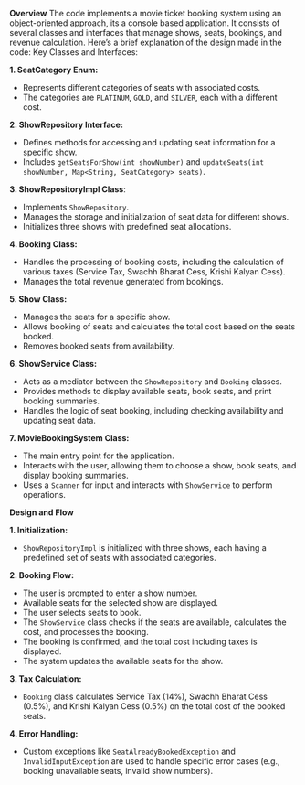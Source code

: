 ****Overview****
The code implements a movie ticket booking system using an object-oriented approach, its a console based application. It consists of several classes and interfaces that manage shows, seats, bookings, and revenue calculation. Here’s a brief explanation of the design made in the code:
Key Classes and Interfaces:

**1. SeatCategory Enum:**
   - Represents different categories of seats with associated costs.
   - The categories are `PLATINUM`, `GOLD`, and `SILVER`, each with a different cost.

**2. ShowRepository Interface:**
   - Defines methods for accessing and updating seat information for a specific show.
   - Includes `getSeatsForShow(int showNumber)` and `updateSeats(int showNumber, Map<String, SeatCategory> seats)`.

**3. ShowRepositoryImpl Class**:
   - Implements `ShowRepository`.
   - Manages the storage and initialization of seat data for different shows.
   - Initializes three shows with predefined seat allocations.

**4. Booking Class:**
   - Handles the processing of booking costs, including the calculation of various taxes (Service Tax, Swachh Bharat Cess, Krishi Kalyan Cess).
   - Manages the total revenue generated from bookings.

**5. Show Class:**
   - Manages the seats for a specific show.
   - Allows booking of seats and calculates the total cost based on the seats booked.
   - Removes booked seats from availability.

**6. ShowService Class:**
   - Acts as a mediator between the `ShowRepository` and `Booking` classes.
   - Provides methods to display available seats, book seats, and print booking summaries.
   - Handles the logic of seat booking, including checking availability and updating seat data.

**7. MovieBookingSystem Class:**
   - The main entry point for the application.
   - Interacts with the user, allowing them to choose a show, book seats, and display booking summaries.
   - Uses a `Scanner` for input and interacts with `ShowService` to perform operations.

****Design and Flow****

**1. Initialization:**
   - `ShowRepositoryImpl` is initialized with three shows, each having a predefined set of seats with associated categories.

**2. Booking Flow:**
   - The user is prompted to enter a show number.
   - Available seats for the selected show are displayed.
   - The user selects seats to book.
   - The `ShowService` class checks if the seats are available, calculates the cost, and processes the booking.
   - The booking is confirmed, and the total cost including taxes is displayed.
   - The system updates the available seats for the show.

**3. Tax Calculation:**
   - `Booking` class calculates Service Tax (14%), Swachh Bharat Cess (0.5%), and Krishi Kalyan Cess (0.5%) on the total cost of the booked seats.

**4. Error Handling:**
   - Custom exceptions like `SeatAlreadyBookedException` and `InvalidInputException` are used to handle specific error cases (e.g., booking unavailable seats, invalid show numbers).

